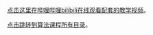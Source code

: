 [点击这里在哔哩哔哩bilibili在线观看配套的教学视频](https://www.bilibili.com/video/BV1cNxueQEmn/)。

[点击跳转到算法课程所有目录](https://chenxiaosong.com/courses/algorithms/algorithms.html)。


